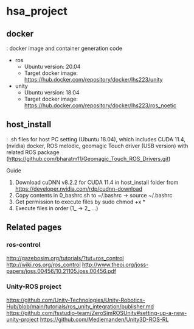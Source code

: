 # hsa_project
## docker 
: docker image and container generation code
- ros 
  * Ubuntu version: 20.04 
  * Target docker image: https://hub.docker.com/repository/docker/lhs223/unity
- unity
  * Ubuntu version: 18.04 
  * Target docker image: https://hub.docker.com/repository/docker/lhs223/ros_noetic

## host_install 
: .sh files for host PC setting (Ubuntu 18.04), which includes CUDA 11.4, (nvidia) docker, ROS melodic, geomagic Touch driver (USB version) with related ROS package (https://github.com/bharatm11/Geomagic_Touch_ROS_Drivers.git)

Guide
1) Download cuDNN v8.2.2 for CUDA 11.4 in host_install folder from https://developer.nvidia.com/rdp/cudnn-download
2) Copy contents in 0_bashrc.sh to ~/.bashrc -> source ~/.bashrc
3) Get permission to execute files by 
  sudo chmod +x *
4) Execute files in order (1_ -> 2_ ...)


## Related pages
### ros-control
http://gazebosim.org/tutorials/?tut=ros_control
http://wiki.ros.org/ros_control
http://www.theoj.org/joss-papers/joss.00456/10.21105.joss.00456.pdf

### Unity-ROS project
https://github.com/Unity-Technologies/Unity-Robotics-Hub/blob/main/tutorials/ros_unity_integration/publisher.md
https://github.com/fsstudio-team/ZeroSimROSUnity#setting-up-a-new-unity-project
https://github.com/Mediemanden/Unity3D-ROS-RL
